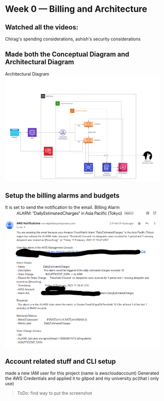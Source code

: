 # Week 0 — Billing and Architecture
## Watched all the videos:
Chirag's spending considerations, ashish's security considerations
## Made both the Conceptual Diagram and Architectural Diagram
Architectural Diagram
![Architectural Diagram](assets/cruddur-logical-diagram.png)

## Setup the billing alarms and budgets
It is set to send the notification to the email.
Billing Alarm
![Billing Alarm](assets/billing-alarm-email.png)

## Account related stuff and CLI setup
made a new IAM user for this project (name is awscloudaccount)
Generated the AWS Credentials and applied it to gitpod and my university pc(that i only use)
>ToDo: find way to put the screenshot
